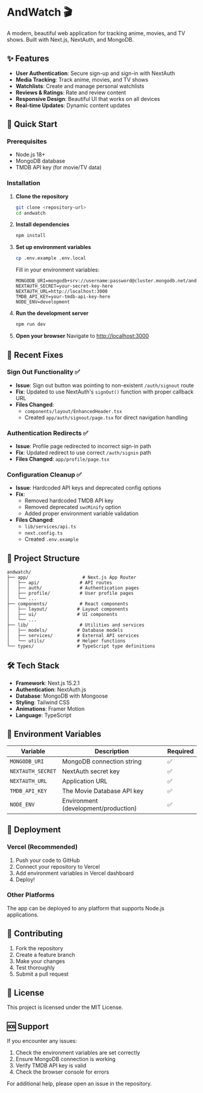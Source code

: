 # AndWatch 🎬

A modern, beautiful web application for tracking anime, movies, and TV shows. Built with Next.js, NextAuth, and MongoDB.

## ✨ Features

- **User Authentication**: Secure sign-up and sign-in with NextAuth
- **Media Tracking**: Track anime, movies, and TV shows
- **Watchlists**: Create and manage personal watchlists
- **Reviews & Ratings**: Rate and review content
- **Responsive Design**: Beautiful UI that works on all devices
- **Real-time Updates**: Dynamic content updates

## 🚀 Quick Start

### Prerequisites

- Node.js 18+
- MongoDB database
- TMDB API key (for movie/TV data)

### Installation

1. **Clone the repository**
   ```bash
   git clone <repository-url>
   cd andwatch
   ```

2. **Install dependencies**
   ```bash
   npm install
   ```

3. **Set up environment variables**
   ```bash
   cp .env.example .env.local
   ```

   Fill in your environment variables:
   ```env
   MONGODB_URI=mongodb+srv://username:password@cluster.mongodb.net/andwatch
   NEXTAUTH_SECRET=your-secret-key-here
   NEXTAUTH_URL=http://localhost:3000
   TMDB_API_KEY=your-tmdb-api-key-here
   NODE_ENV=development
   ```

4. **Run the development server**
   ```bash
   npm run dev
   ```

5. **Open your browser**
   Navigate to [http://localhost:3000](http://localhost:3000)

## 🔧 Recent Fixes

### Sign Out Functionality ✅
- **Issue**: Sign out button was pointing to non-existent `/auth/signout` route
- **Fix**: Updated to use NextAuth's `signOut()` function with proper callback URL
- **Files Changed**:
  - `components/layout/EnhancedHeader.tsx`
  - Created `app/auth/signout/page.tsx` for direct navigation handling

### Authentication Redirects ✅
- **Issue**: Profile page redirected to incorrect sign-in path
- **Fix**: Updated redirect to use correct `/auth/signin` path
- **Files Changed**: `app/profile/page.tsx`

### Configuration Cleanup ✅
- **Issue**: Hardcoded API keys and deprecated config options
- **Fix**:
  - Removed hardcoded TMDB API key
  - Removed deprecated `swcMinify` option
  - Added proper environment variable validation
- **Files Changed**:
  - `lib/services/api.ts`
  - `next.config.ts`
  - Created `.env.example`

## 📁 Project Structure

```
andwatch/
├── app/                    # Next.js App Router
│   ├── api/               # API routes
│   ├── auth/              # Authentication pages
│   ├── profile/           # User profile pages
│   └── ...
├── components/            # React components
│   ├── layout/           # Layout components
│   ├── ui/               # UI components
│   └── ...
├── lib/                   # Utilities and services
│   ├── models/           # Database models
│   ├── services/         # External API services
│   └── utils/            # Helper functions
└── types/                # TypeScript type definitions
```

## 🛠️ Tech Stack

- **Framework**: Next.js 15.2.1
- **Authentication**: NextAuth.js
- **Database**: MongoDB with Mongoose
- **Styling**: Tailwind CSS
- **Animations**: Framer Motion
- **Language**: TypeScript

## 🔐 Environment Variables

| Variable | Description | Required |
|----------|-------------|----------|
| `MONGODB_URI` | MongoDB connection string | ✅ |
| `NEXTAUTH_SECRET` | NextAuth secret key | ✅ |
| `NEXTAUTH_URL` | Application URL | ✅ |
| `TMDB_API_KEY` | The Movie Database API key | ✅ |
| `NODE_ENV` | Environment (development/production) | ✅ |

## 🚀 Deployment

### Vercel (Recommended)
1. Push your code to GitHub
2. Connect your repository to Vercel
3. Add environment variables in Vercel dashboard
4. Deploy!

### Other Platforms
The app can be deployed to any platform that supports Node.js applications.

## 🤝 Contributing

1. Fork the repository
2. Create a feature branch
3. Make your changes
4. Test thoroughly
5. Submit a pull request

## 📝 License

This project is licensed under the MIT License.

## 🆘 Support

If you encounter any issues:
1. Check the environment variables are set correctly
2. Ensure MongoDB connection is working
3. Verify TMDB API key is valid
4. Check the browser console for errors

For additional help, please open an issue in the repository.
